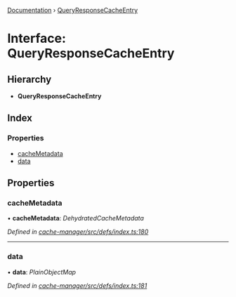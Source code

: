 [Documentation](../README.md) › [QueryResponseCacheEntry](queryresponsecacheentry.md)

# Interface: QueryResponseCacheEntry

## Hierarchy

* **QueryResponseCacheEntry**

## Index

### Properties

* [cacheMetadata](queryresponsecacheentry.md#cachemetadata)
* [data](queryresponsecacheentry.md#data)

## Properties

###  cacheMetadata

• **cacheMetadata**: *DehydratedCacheMetadata*

*Defined in [cache-manager/src/defs/index.ts:180](https://github.com/badbatch/graphql-box/blob/d6cf575/packages/cache-manager/src/defs/index.ts#L180)*

___

###  data

• **data**: *PlainObjectMap*

*Defined in [cache-manager/src/defs/index.ts:181](https://github.com/badbatch/graphql-box/blob/d6cf575/packages/cache-manager/src/defs/index.ts#L181)*
